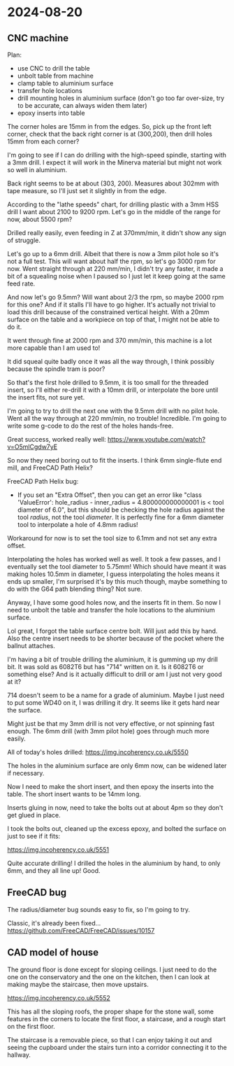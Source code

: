 # 2024-08-20

## CNC machine

Plan:

 * use CNC to drill the table
 * unbolt table from machine
 * clamp table to aluminium surface
 * transfer hole locations
 * drill mounting holes in aluminium surface (don't go too far over-size, try to be accurate, can always widen them later)
 * epoxy inserts into table

The corner holes are 15mm in from the edges. So, pick up the front left corner, check
that the back right corner is at (300,200), then drill holes 15mm from each corner?

I'm going to see if I can do drilling with the high-speed spindle, starting with a 3mm drill.
I expect it will work in the Minerva material but might not work so well in aluminium.

Back right seems to be at about (303, 200). Measures about 302mm with tape measure,
so I'll just set it slightly in from the edge.

According to the "lathe speeds" chart, for drilling plastic with a 3mm HSS drill
I want about 2100 to 9200 rpm. Let's go in the middle of the range for now, about 5500 rpm?

Drilled really easily, even feeding in Z at 370mm/min, it didn't show any sign of struggle.

Let's go up to a 6mm drill. Albeit that there is now a 3mm pilot hole so it's not a full
test. This will want about half the rpm, so let's go 3000 rpm for now. Went straight through
at 220 mm/min, I didn't try any faster, it made a bit of a squealing noise when I paused
so I just let it keep going at the same feed rate.

And now let's go 9.5mm? Will want about 2/3 the rpm, so maybe 2000 rpm for this one? And if
it stalls I'll have to go higher. It's actually not trivial to load this drill because
of the constrained vertical height. With a 20mm surface on the table and a workpiece on top
of that, I might not be able to do it.

It went through fine at 2000 rpm and 370 mm/min, this machine is a lot more capable than
I am used to!

It did squeal quite badly once it was all the way through, I think possibly because the
spindle tram is poor?

So that's the first hole drilled to 9.5mm, it is too small for the threaded insert, so I'll
either re-drill it with a 10mm drill, or interpolate the bore until the insert fits, not
sure yet.

I'm going to try to drill the next one with the 9.5mm drill with no pilot hole. Went
all the way through at 220 mm/min, no trouble! Incredible. I'm going to write
some g-code to do the rest of the holes hands-free.

Great success, worked really well: https://www.youtube.com/watch?v=O5mlCgdw7yE

So now they need boring out to fit the inserts. I think 6mm single-flute end mill,
and FreeCAD Path Helix?

FreeCAD Path Helix bug:

 * If you set an "Extra Offset", then you can get an error like "class 'ValueError': hole_radius - inner_radius = 4.800000000000001 is < tool diameter of 6.0", but this should be checking the hole radius against the tool *radius*, not the tool *diameter*. It is perfectly fine for a 6mm diameter tool to interpolate a hole of 4.8mm radius!

Workaround for now is to set the tool size to 6.1mm and not set any extra offset.

Interpolating the holes has worked well as well. It took a few passes, and I eventually
set the tool diameter to 5.75mm! Which should have meant it was making holes 10.5mm
in diameter, I guess interpolating the holes means it ends up smaller, I'm surprised it's
by this much though, maybe something to do with the G64 path blending thing? Not sure.

Anyway, I have some good holes now, and the inserts fit in them. So now I need
to unbolt the table and transfer the hole locations to the aluminium surface.

Lol great, I forgot the table surface centre bolt. Will just add this by hand. Also
the centre insert needs to be shorter because of the pocket where the ballnut attaches.

I'm having a bit of trouble drilling the aluminium, it is gumming up my drill bit. It was
sold as 6082T6 but has "714" written on it. Is it 6082T6 or something else? And is it
actually difficult to drill or am I just not very good at it?

714 doesn't seem to be a name for a grade of aluminium. Maybe I just need to put some WD40
on it, I was drilling it dry. It seems like it gets hard near the surface.

Might just be that my 3mm drill is not very effective, or not spinning fast enough. The 6mm
drill (with 3mm pilot hole) goes through much more easily.

All of today's holes drilled: https://img.incoherency.co.uk/5550

The holes in the aluminium surface are only 6mm now, can be widened later if necessary.

Now I need to make the short insert, and then epoxy the inserts into the table. The short
insert wants to be 14mm long.

Inserts gluing in now, need to take the bolts out at about 4pm so they don't get glued in place.

I took the bolts out, cleaned up the excess epoxy, and bolted the surface on just to see if it fits:

https://img.incoherency.co.uk/5551

Quite accurate drilling! I drilled the holes in the aluminium by hand, to only 6mm, and they all line up! Good.

## FreeCAD bug

The radius/diameter bug sounds easy to fix, so I'm going to try.

Classic, it's already been fixed... https://github.com/FreeCAD/FreeCAD/issues/10157

## CAD model of house

The ground floor is done except for sloping ceilings. I just need to do the one on the conservatory and
the one on the kitchen, then I can look at making maybe the staircase, then move upstairs.

https://img.incoherency.co.uk/5552

This has all the sloping roofs, the proper shape for the stone wall, some features in the corners to locate the
first floor, a staircase, and a rough start on the first floor.

The staircase is a removable piece, so that I can enjoy taking it out and seeing the cupboard under the stairs turn into
a corridor connecting it to the hallway.
